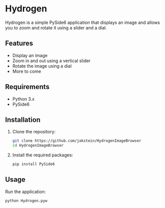 # Hydrogen

Hydrogen is a simple PySide6 application that displays an image and allows you to zoom and rotate it using a slider and a dial.

## Features

- Display an image
- Zoom in and out using a vertical slider
- Rotate the image using a dial
- More to come

## Requirements

- Python 3.x
- PySide6

## Installation

1. Clone the repository:
    ```sh
    git clone https://github.com/jakstein/HydrogenImageBrowser
    cd HydrogenImageBrowser
    ```

2. Install the required packages:
    ```sh
    pip install PySide6
    ```

## Usage

Run the application:
```sh
python Hydrogen.pyw
```